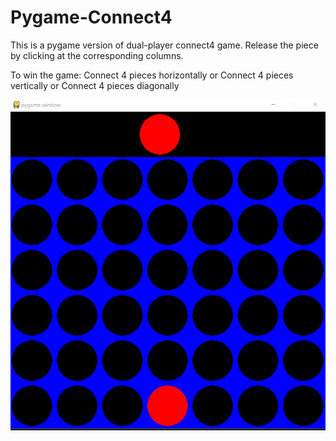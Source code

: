 # Pygame-Connect4
This is a pygame version of dual-player connect4 game.
Release the piece by clicking at the corresponding columns.

To win the game:
Connect 4 pieces horizontally
or Connect 4 pieces vertically
or Connect 4 pieces diagonally

![Screenshot of game play](screenone.png)
